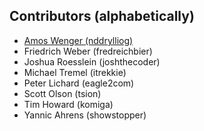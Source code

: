 ## Contributors (alphabetically)

 * [Amos Wenger (nddrylliog)](https://amos.me/)
 * Friedrich Weber (fredreichbier)
 * Joshua Roesslein (joshthecoder)
 * Michael Tremel (itrekkie)
 * Peter Lichard (eagle2com)
 * Scott Olson (tsion)
 * Tim Howard (komiga)
 * Yannic Ahrens (showstopper)
